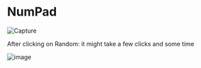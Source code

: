 # NumPad

![Capture](https://user-images.githubusercontent.com/75585027/166133291-e00ac8f0-34a8-4202-aaf5-c8a8d719fdac.PNG)


After clicking on Random: it might take a few clicks and some time

![image](https://user-images.githubusercontent.com/75585027/166133308-c9412291-fc9c-4278-bd41-1f7ba262e35e.png)

